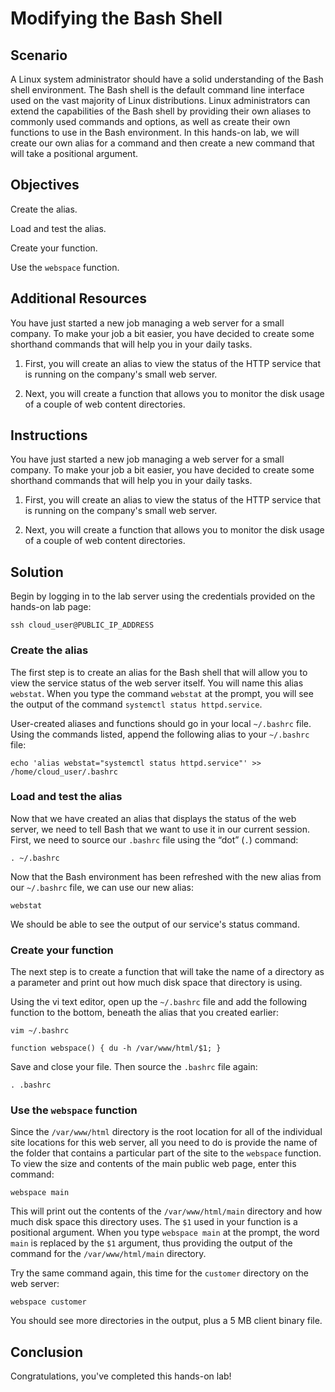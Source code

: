 ﻿# Modifying the Bash Shell

## Scenario
A Linux system administrator should have a solid understanding of the Bash shell environment. The Bash shell is the default command line interface used on the vast majority of Linux distributions. Linux administrators can extend the capabilities of the Bash shell by providing their own aliases to commonly used commands and options, as well as create their own functions to use in the Bash environment. In this hands-on lab, we will create our own alias for a command and then create a new command that will take a positional argument.

## Objectives
Create the alias.

Load and test the alias.

Create your function.

Use the `webspace` function.

## Additional Resources

You have just started a new job managing a web server for a small company. To make your job a bit easier, you have decided to create some shorthand commands that will help you in your daily tasks.

1.  First, you will create an alias to view the status of the HTTP service that is running on the company's small web server.
    
2.  Next, you will create a function that allows you to monitor the disk usage of a couple of web content directories.

## Instructions

You have just started a new job managing a web server for a small company. To make your job a bit easier, you have decided to create some shorthand commands that will help you in your daily tasks.

1.  First, you will create an alias to view the status of the HTTP service that is running on the company's small web server.
    
2.  Next, you will create a function that allows you to monitor the disk usage of a couple of web content directories.
    

## Solution

Begin by logging in to the lab server using the credentials provided on the hands-on lab page:

`ssh cloud_user@PUBLIC_IP_ADDRESS`

### Create the alias

The first step is to create an alias for the Bash shell that will allow you to view the service status of the web server itself. You will name this alias  `webstat`. When you type the command  `webstat`  at the prompt, you will see the output of the command  `systemctl status httpd.service`.

User-created aliases and functions should go in your local  `~/.bashrc`  file. Using the commands listed, append the following alias to your  `~/.bashrc`  file:

`echo 'alias webstat="systemctl status httpd.service"' >> /home/cloud_user/.bashrc`

### Load and test the alias

Now that we have created an alias that displays the status of the web server, we need to tell Bash that we want to use it in our current session. First, we need to source our  `.bashrc`  file using the “dot” (`.`) command:

`. ~/.bashrc`

Now that the Bash environment has been refreshed with the new alias from our  `~/.bashrc`  file, we can use our new alias:

`webstat`

We should be able to see the output of our service's status command.

### Create your function

The next step is to create a function that will take the name of a directory as a parameter and print out how much disk space that directory is using.

Using the vi text editor, open up the  `~/.bashrc`  file and add the following function to the bottom, beneath the alias that you created earlier:

`vim ~/.bashrc`

`function webspace() { du -h /var/www/html/$1; }`

Save and close your file. Then source the  `.bashrc`  file again:

`. .bashrc`

### Use the  `webspace`  function

Since the  `/var/www/html`  directory is the root location for all of the individual site locations for this web server, all you need to do is provide the name of the folder that contains a particular part of the site to the  `webspace`  function. To view the size and contents of the main public web page, enter this command:

`webspace main`

This will print out the contents of the  `/var/www/html/main`  directory and how much disk space this directory uses. The  `$1`  used in your function is a positional argument. When you type  `webspace main`  at the prompt, the word  `main`  is replaced by the  `$1`  argument, thus providing the output of the command for the  `/var/www/html/main`  directory.

Try the same command again, this time for the  `customer`  directory on the web server:

`webspace customer`

You should see more directories in the output, plus a 5 MB client binary file.

## Conclusion

Congratulations, you've completed this hands-on lab!

